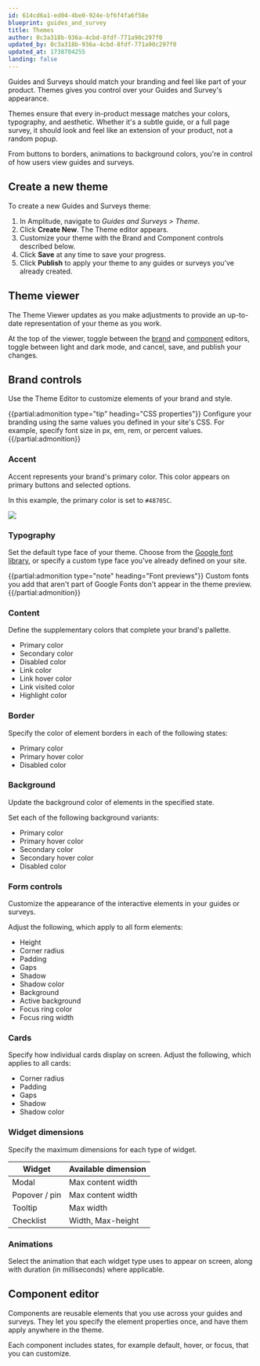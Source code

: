 ```yaml
---
id: 614cd6a1-ed04-4be0-924e-bf6f4fa6f58e
blueprint: guides_and_survey
title: Themes
author: 0c3a318b-936a-4cbd-8fdf-771a90c297f0
updated_by: 0c3a318b-936a-4cbd-8fdf-771a90c297f0
updated_at: 1738704255
landing: false
---
```

Guides and Surveys should match your branding and feel like part of your product. Themes gives you control over your Guides and Survey's appearance.

Themes ensure that every in-product message matches your colors, typography, and aesthetic. Whether it's a subtle guide, or a full page survey, it should look and feel like an extension of your product, not a random popup.

From buttons to borders, animations to background colors, you're in control of how users view guides and surveys.

## Create a new theme

To create a new Guides and Surveys theme:

1. In Amplitude, navigate to *Guides and Surveys > Theme*.
2. Click **Create New**. The Theme editor appears.
3. Customize your theme with the Brand and Component controls described below.
4. Click **Save** at any time to save your progress.
5. Click **Publish** to apply your theme to any guides or surveys you've already created.

## Theme viewer

The Theme Viewer updates as you make adjustments to provide an up-to-date representation of your theme as you work.

At the top of the viewer, toggle between the [brand](#brand-controls) and [component](#component-editor) editors, toggle between light and dark mode, and cancel, save, and publish your changes.

## Brand controls

Use the Theme Editor to customize elements of your brand and style. 

{{partial:admonition type="tip" heading="CSS properties"}}
Configure your branding using the same values you defined in your site's CSS. For example, specify font size in px, em, rem, or percent values.
{{/partial:admonition}}

### Accent

Accent represents your brand's primary color. This color appears on primary buttons and selected options.

In this example, the primary color is set to `#48705C`.

![](statamic://asset::help_center_conversions::guides-surveys/primary-color.png)

### Typography

Set the default type face of your theme. Choose from the [Google font library](https://fonts.google.com/), or specify a custom type face you've already defined on your site.

{{partial:admonition type="note" heading="Font previews"}}
Custom fonts you add that aren't part of Google Fonts don't appear in the theme preview.
{{/partial:admonition}}

### Content

Define the supplementary colors that complete your brand's pallette.

* Primary color      
* Secondary color    
* Disabled color     
* Link color         
* Link hover color   
* Link visited color 
* Highlight color    

### Border

Specify the color of element borders in each of the following states:

* Primary color      
* Primary hover color
* Disabled color     

### Background

Update the background color of elements in the specified state.

Set each of the following background variants:

* Primary color         
* Primary hover color   
* Secondary color       
* Secondary hover color 
* Disabled color        

### Form controls

Customize the appearance of the interactive elements in your guides or surveys.

Adjust the following, which apply to all form elements:

* Height
* Corner radius
* Padding
* Gaps
* Shadow
* Shadow color
* Background
* Active background
* Focus ring color
* Focus ring width

### Cards

Specify how individual cards display on screen. Adjust the following, which applies to all cards:

* Corner radius
* Padding
* Gaps
* Shadow
* Shadow color

### Widget dimensions

Specify the maximum dimensions for each type of widget.

| Widget        | Available dimension |
| ------------- | ------------------- |
| Modal         | Max content width   |
| Popover / pin | Max content width   |
| Tooltip       | Max width           |
| Checklist     | Width, Max-height   |

### Animations

Select the animation that each widget type uses to appear on screen, along with duration (in milliseconds) where applicable.

## Component editor

Components are reusable elements that you use across your guides and surveys. They let you specify the element properties once, and have them apply anywhere in the theme.

Each component includes states, for example default, hover, or focus, that you can customize.

